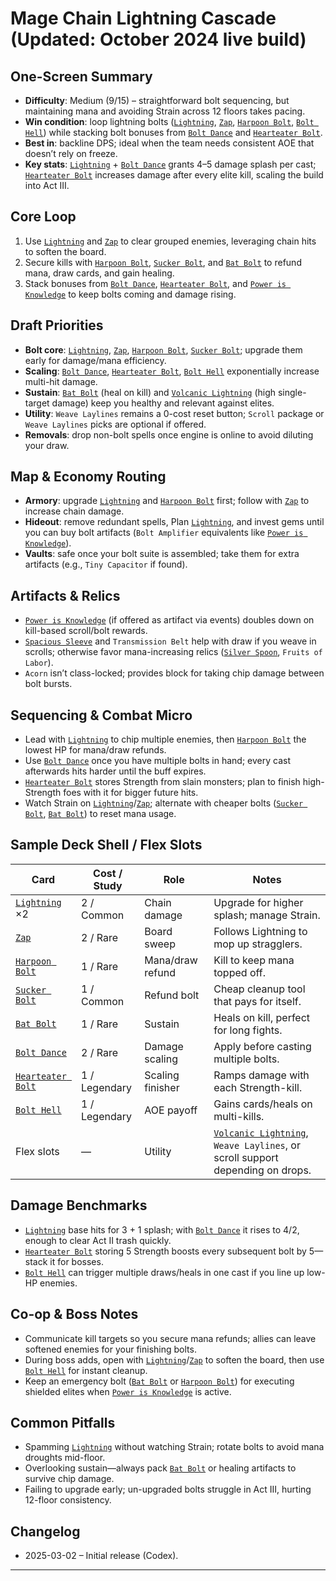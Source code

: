 # Mage Chain Lightning Cascade (Updated: October 2024 live build)

## One-Screen Summary
- **Difficulty**: Medium (9/15) – straightforward bolt sequencing, but maintaining mana and avoiding Strain across 12 floors takes pacing.
- **Win condition**: loop lightning bolts ([`Lightning`][card-lightning], [`Zap`][card-zap], [`Harpoon Bolt`][card-harpoon-bolt], [`Bolt Hell`][card-bolt-hell]) while stacking bolt bonuses from [`Bolt Dance`][card-bolt-dance] and [`Hearteater Bolt`][card-hearteater-bolt].
- **Best in**: backline DPS; ideal when the team needs consistent AOE that doesn’t rely on freeze.
- **Key stats**: [`Lightning`][card-lightning] + [`Bolt Dance`][card-bolt-dance] grants 4–5 damage splash per cast; [`Hearteater Bolt`][card-hearteater-bolt] increases damage after every elite kill, scaling the build into Act III.

## Core Loop
1. Use [`Lightning`][card-lightning] and [`Zap`][card-zap] to clear grouped enemies, leveraging chain hits to soften the board.
2. Secure kills with [`Harpoon Bolt`][card-harpoon-bolt], [`Sucker Bolt`][card-sucker-bolt], and [`Bat Bolt`][card-bat-bolt] to refund mana, draw cards, and gain healing.
3. Stack bonuses from [`Bolt Dance`][card-bolt-dance], [`Hearteater Bolt`][card-hearteater-bolt], and [`Power is Knowledge`][card-power-is-knowledge] to keep bolts coming and damage rising.

## Draft Priorities
- **Bolt core**: [`Lightning`][card-lightning], [`Zap`][card-zap], [`Harpoon Bolt`][card-harpoon-bolt], [`Sucker Bolt`][card-sucker-bolt]; upgrade them early for damage/mana efficiency.
- **Scaling**: [`Bolt Dance`][card-bolt-dance], [`Hearteater Bolt`][card-hearteater-bolt], [`Bolt Hell`][card-bolt-hell] exponentially increase multi-hit damage.
- **Sustain**: [`Bat Bolt`][card-bat-bolt] (heal on kill) and [`Volcanic Lightning`][card-volcanic-lightning] (high single-target damage) keep you healthy and relevant against elites.
- **Utility**: `Weave Laylines` remains a 0-cost reset button; `Scroll` package or `Weave Laylines` picks are optional if offered.
- **Removals**: drop non-bolt spells once engine is online to avoid diluting your draw.

## Map & Economy Routing
- **Armory**: upgrade [`Lightning`][card-lightning] and [`Harpoon Bolt`][card-harpoon-bolt] first; follow with [`Zap`][card-zap] to increase chain damage.
- **Hideout**: remove redundant spells, Plan [`Lightning`][card-lightning], and invest gems until you can buy bolt artifacts (`Bolt Amplifier` equivalents like [`Power is Knowledge`][card-power-is-knowledge]).
- **Vaults**: safe once your bolt suite is assembled; take them for extra artifacts (e.g., `Tiny Capacitor` if found).

## Artifacts & Relics
- [`Power is Knowledge`][card-power-is-knowledge] (if offered as artifact via events) doubles down on kill-based scroll/bolt rewards.
- [`Spacious Sleeve`][card-spacious-sleeve] and `Transmission Belt` help with draw if you weave in scrolls; otherwise favor mana-increasing relics ([`Silver Spoon`][card-silver-spoon], `Fruits of Labor`).
- `Acorn` isn’t class-locked; provides block for taking chip damage between bolt bursts.

## Sequencing & Combat Micro
- Lead with [`Lightning`][card-lightning] to chip multiple enemies, then [`Harpoon Bolt`][card-harpoon-bolt] the lowest HP for mana/draw refunds.
- Use [`Bolt Dance`][card-bolt-dance] once you have multiple bolts in hand; every cast afterwards hits harder until the buff expires.
- [`Hearteater Bolt`][card-hearteater-bolt] stores Strength from slain monsters; plan to finish high-Strength foes with it for bigger future hits.
- Watch Strain on [`Lightning`][card-lightning]/[`Zap`][card-zap]; alternate with cheaper bolts ([`Sucker Bolt`][card-sucker-bolt], [`Bat Bolt`][card-bat-bolt]) to reset mana usage.

## Sample Deck Shell / Flex Slots
| Card | Cost / Study | Role | Notes |
| --- | --- | --- | --- |
| [`Lightning`][card-lightning] ×2 | 2 / Common | Chain damage | Upgrade for higher splash; manage Strain.
| [`Zap`][card-zap] | 2 / Rare | Board sweep | Follows Lightning to mop up stragglers.
| [`Harpoon Bolt`][card-harpoon-bolt] | 1 / Rare | Mana/draw refund | Kill to keep mana topped off.
| [`Sucker Bolt`][card-sucker-bolt] | 1 / Common | Refund bolt | Cheap cleanup tool that pays for itself.
| [`Bat Bolt`][card-bat-bolt] | 1 / Rare | Sustain | Heals on kill, perfect for long fights.
| [`Bolt Dance`][card-bolt-dance] | 2 / Rare | Damage scaling | Apply before casting multiple bolts.
| [`Hearteater Bolt`][card-hearteater-bolt] | 1 / Legendary | Scaling finisher | Ramps damage with each Strength-kill.
| [`Bolt Hell`][card-bolt-hell] | 1 / Legendary | AOE payoff | Gains cards/heals on multi-kills.
| Flex slots | — | Utility | [`Volcanic Lightning`][card-volcanic-lightning], `Weave Laylines`, or scroll support depending on drops.

## Damage Benchmarks
- [`Lightning`][card-lightning] base hits for 3 + 1 splash; with [`Bolt Dance`][card-bolt-dance] it rises to 4/2, enough to clear Act II trash quickly.
- [`Hearteater Bolt`][card-hearteater-bolt] storing 5 Strength boosts every subsequent bolt by 5—stack it for bosses.
- [`Bolt Hell`][card-bolt-hell] can trigger multiple draws/heals in one cast if you line up low-HP enemies.

## Co-op & Boss Notes
- Communicate kill targets so you secure mana refunds; allies can leave softened enemies for your finishing bolts.
- During boss adds, open with [`Lightning`][card-lightning]/[`Zap`][card-zap] to soften the board, then use [`Bolt Hell`][card-bolt-hell] for instant cleanup.
- Keep an emergency bolt ([`Bat Bolt`][card-bat-bolt] or [`Harpoon Bolt`][card-harpoon-bolt]) for executing shielded elites when [`Power is Knowledge`][card-power-is-knowledge] is active.

## Common Pitfalls
- Spamming [`Lightning`][card-lightning] without watching Strain; rotate bolts to avoid mana droughts mid-floor.
- Overlooking sustain—always pack [`Bat Bolt`][card-bat-bolt] or healing artifacts to survive chip damage.
- Failing to upgrade early; un-upgraded bolts struggle in Act III, hurting 12-floor consistency.

## Changelog
- 2025-03-02 – Initial release (Codex).

---

[card-lightning]: https://hellcard.fandom.com/wiki/Lightning "Lightning | Hellcard Wiki"
[card-zap]: https://hellcard.fandom.com/wiki/Zap "Zap | Hellcard Wiki"
[card-harpoon-bolt]: https://hellcard.fandom.com/wiki/Harpoon_Bolt "Harpoon Bolt | Hellcard Wiki"
[card-sucker-bolt]: https://hellcard.fandom.com/wiki/Sucker_Bolt "Sucker Bolt | Hellcard Wiki"
[card-bat-bolt]: https://hellcard.fandom.com/wiki/Bat_Bolt "Bat Bolt | Hellcard Wiki"
[card-bolt-dance]: https://hellcard.fandom.com/wiki/Bolt_Dance "Bolt Dance | Hellcard Wiki"
[card-hearteater-bolt]: https://hellcard.fandom.com/wiki/Hearteater_Bolt "Hearteater Bolt | Hellcard Wiki"
[card-power-is-knowledge]: https://hellcard.fandom.com/wiki/Power_is_Knowledge "Power is Knowledge | Hellcard Wiki"
[card-bolt-hell]: https://hellcard.fandom.com/wiki/Bolt_Hell "Bolt Hell | Hellcard Wiki"
[card-volcanic-lightning]: https://hellcard.fandom.com/wiki/Volcanic_Lightning "Volcanic Lightning | Hellcard Wiki"
[card-locations]: https://hellcard.fandom.com/wiki/Locations "Locations | Hellcard Wiki"
[card-spacious-sleeve]: https://hellcard.fandom.com/wiki/Spacious_Sleeve "Spacious Sleeve | Hellcard Wiki"
[card-silver-spoon]: https://hellcard.fandom.com/wiki/Silver_Spoon "Silver Spoon | Hellcard Wiki"

